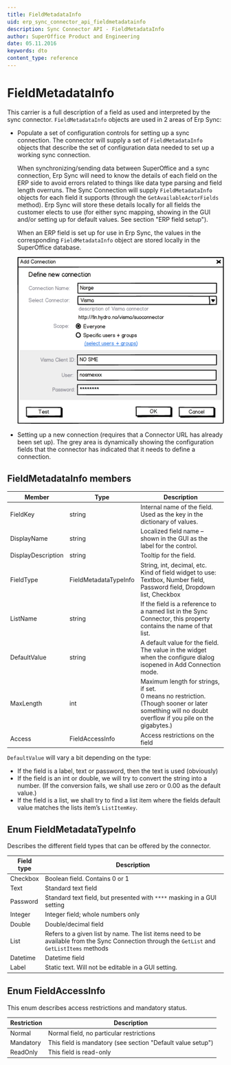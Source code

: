 ```yaml
---
title: FieldMetadataInfo
uid: erp_sync_connector_api_fieldmetadatainfo
description: Sync Connector API - FieldMetadataInfo
author: SuperOffice Product and Engineering
date: 05.11.2016
keywords: dto
content_type: reference
---
```


# FieldMetadataInfo

This carrier is a full description of a field as used and interpreted by the sync connector. `FieldMetadataInfo` objects are used in 2 areas of Erp Sync:

* Populate a set of configuration controls for setting up a sync connection. The connector will supply a set of `FieldMetadataInfo` objects that describe the set of configuration data needed to set up a working sync connection.

  When synchronizing/sending data between SuperOffice and a sync connection, Erp Sync will need to know the details of each field on the ERP side to avoid errors related to things like data type parsing and field length overruns. The Sync Connection will supply `FieldMetadataInfo` objects for each field it supports (through the `GetAvailableActorFields` method). Erp Sync will store these details locally for all fields the customer elects to use (for either sync mapping, showing in the GUI and/or setting up for default values. See section "ERP field setup").

  When an ERP field is set up for use in Erp Sync, the values in the corresponding `FieldMetadataInfo` object are stored locally in the SuperOffice database.

  ![ALT][img1]

* Setting up a new connection (requires that a Connector URL has already been set up). The grey area is dynamically showing the configuration fields that the connector has indicated that it needs to define a connection.

## FieldMetadataInfo members

| Member | Type | Description |
|---|---|---|
| FieldKey | string | Internal name of the field. Used as the key in the dictionary of values. |
| DisplayName | string | Localized field name – shown in the GUI as the label for the control. |
| DisplayDescription | string | Tooltip for the field. |
| FieldType | FieldMetadataTypeInfo | String, int, decimal, etc.<br>Kind of field widget to use: Textbox, Number field, Password field, Dropdown list, Checkbox |
| ListName | string | If the field is a reference to a named list in the Sync Connector, this property contains the name of that list. |
| DefaultValue | string | A default value for the field. The value in the widget when the configure dialog isopened in Add Connection mode. |
| MaxLength | int | Maximum length for strings, if set.<br>0 means no restriction. (Though sooner or later something will no doubt overflow if you pile on the gigabytes.) |
| Access | FieldAccessInfo | Access restrictions on the field |

`DefaultValue` will vary a bit depending on the type:

* If the field is a label, text or password, then the text is used (obviously)
* If the field is an int or double, we will try to convert the string into a number. (If the conversion fails, we shall use zero or 0.00 as the default value.)
* If the field is a list, we shall try to find a list item where the fields default value matches the lists item’s `ListItemKey`.

## Enum FieldMetadataTypeInfo

Describes the different field types that can be offered by the connector.

| Field type | Description |
|---|---|
| Checkbox | Boolean field. Contains 0 or 1 |
| Text | Standard text field |
| Password | Standard text field, but presented with `****` masking in a GUI setting |
| Integer | Integer field; whole numbers only |
| Double | Double/decimal field |
| List | Refers to a given list by name. The list items need to be available from the Sync Connection through the `GetList` and `GetListItems` methods |
| Datetime | Datetime field |
| Label | Static text. Will not be editable in a GUI setting. |

## Enum FieldAccessInfo

This enum describes access restrictions and mandatory status.

| Restriction | Description |
|---|---|
| Normal | Normal field, no particular restrictions |
| Mandatory | This field is mandatory (see section "Default value setup") |
| ReadOnly | This field is read-only |

<!-- Referenced links -->

<!-- Referenced images -->
[img1]: media/image003.png
